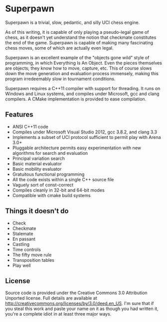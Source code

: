 Superpawn
=========

Superpawn is a trivial, slow, pedantic, and silly UCI chess engine.  

As of this writing, it is capable of only playing
a pseudo-legal game of chess, as it doesn't yet understand the notion that 
checkmate constitutes the end of the game.  Superpawn is capable of making
many fascinating chess moves, some of which are actually even legal.

Superpawn is an excellent example of the "objects gone wild" style of
programming, in which Everything Is An Object.  Even the pieces themselves
are objects; they know how to move, capture, etc.  This of course slows 
down the move generation and evaluation process immensely, making this 
program irredeemably slow in tournament conditions.

Superpawn requires a C++11 compiler with support for threading.  It runs
on Windows and Linux systems, and compiles under Microsoft, gcc and clang
compilers.  A CMake implementation is provided to ease compilation.

Features
--------

- ANSI C++11 code
- Compiles under Microsoft Visual Studio 2012, gcc 3.8.2, and clang 3.3
- Implements a subset of UCI protocol sufficient to permit play 
  with Arena 3.0+
- Pluggable architecture permits easy experimentation with 
  new algorithms for search and evaluation  
- Principal variation search
- Basic material evaluator
- Basic mobility evaluator
- Gratuitous functional programming
- All the code exists within a single C++ source file
- Vaguely sort of const-correct
- Compiles cleanly in 32-bit and 64-bit modes
- Compatible with cmake build systems


Things it doesn't do
--------------------

- Check
- Checkmate
- Stalemate
- En passant
- Castling
- Time controls
- The fifty move rule
- Transposition tables
- Play well

License
-------

Source code is provided under the Creative Commons 3.0 Attribution 
Unported license.  Full details are available at
<http://creativecommons.org/licenses/by/3.0/deed.en_US>.  I'm sure that if
you steal this work and paste your name on it as though you had written
it, you're a complete idiot in at least three major ways.
